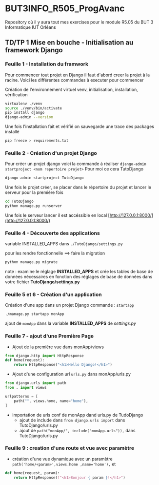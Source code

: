 # BUT3INFO_R505_ProgAvanc
Repository où il y aura tout mes exercises pour le module R5.05 du BUT 3 Informatique IUT Orléans

## TD/TP 1 Mise en bouche - Initialisation au framework Django
### Feuille 1 - Installation du framwork
Pour commencer tout projet en Django il faut d'abord creer la projet à la racine. 
Voici les différentes commandes à executer pour commencer

Création de l'environnement virtuel venv, initialisation, installation, vérification
```bash
virtualenv ./venv
source ./venv/bin/activate
pip install django
django-admin --version
```
Une fois l'installation fait et vérifié on sauvegarde une trace des packages installé

```bash 
pip freeze > requirements.txt
```

### Feuille 2 - Création d'un projet Django

Pour créer un projet django voici la commande à réaliser ```django-admin startproject <nom repertoire projet>```
Pour moi ce cera TutoDjango

```bash
django-admin startproject TutoDjango
```

Une fois le projet créer, se placer dans le répertoire du projet et lancer le serveur pour la première fois

```bash
cd TutoDjango
python manage.py runserver
```
Une fois le serveur lancer il est accéssible en local [http://127.0.0.1:8000/](http://127.0.0.1:8000/)

### Feuille 4 - Découverte des applications

variable INSTALLED_APPS dans `./TutoDjango/settings.py`

pour les rendre fonctionnelle ==> faire la migration 
```bash
python manage.py migrate
```
note : examine le réglage **INSTALLED_APPS** et crée les tables de base de données nécessaires en
fonction des réglages de base de données dans votre fichier **TutoDjango/settings.py**

### Feuille 5 et 6 - Création d'un application 

Création d'une app dans un projet Django commande : `startapp`

```bash
./manage.py startapp monApp
```
ajout de `monApp` dans la variable **INSTALLED_APPS** de *settings.py*

### Feuille 7 - ajout d'une Première Page

- Ajout de la première vue dans monApp/views
```py
from django.http import HttpResponse
def home(request):
    return HttpResponse("<h1>Hello Django!</h1>")
```
- Ajout d'une configuration url `urls.py` dans monApp/urls.py 
```py
from django.urls import path
from . import views

urlpatterns = [
    path("", views.home, name="home"),
]
```
- importation de urls conf de monApp dand urls.py de TudoDjango
    - ajout de include dans `from django.urls import` dans TutoDjango/urls.py
    - ajout de `path("monApp/", include("monApp.urls")),` dans TutoDjango/urls.py


### Feuille 9 : creation d'une route et vue avec paramètre
- création d'une vue dynamique avec un paramètre
`path('home/<param>',views.home ,name='home'),` et  
```py
def home(request, param):
    return HttpResponse(f"<h1>Bonjour { param }!</h1>") 
```
